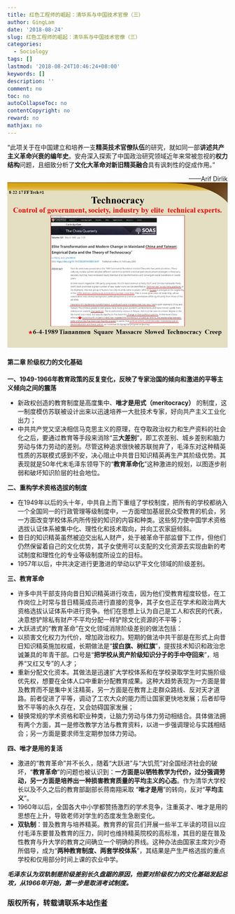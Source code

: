 ```yaml
---
title: 红色工程师的崛起：清华系与中国技术官僚（三）
author: GingLam
date: '2018-08-24'
slug: 红色工程师的崛起：清华系与中国技术官僚（三）
categories:
  - Sociology
tags: []
lastmod: '2018-08-24T10:46:24+08:00'
keywords: []
description: ''
comment: no
toc: no
autoCollapseToc: no
contentCopyright: no
reward: no
mathjax: no
---
```


“此项关于在中国建立和培养一支**精英技术官僚队伍**的研究，就如同一部**讲述共产主义革命兴衰的编年史**。安舟深入探索了中国政治研究领域近年来常被忽视的**权力结构**问题，且细致分析了**文化大革命对新旧精英融合**具有讽刺性的促成作用。”

<div align=right> ——Arif Dirlik</div>

<div align=center><img src="https://raw.githubusercontent.com/GingLam/Storage/master/Technocracy.png"></div>

#### 第二章 阶级权力的文化基础

**一、1949-1966年教育政策的反复变化，反映了专家治国的倾向和激进的平等主义倾向之间的震荡**

- 新政权创造的教育制度是高度集中、**唯才是用式（meritocracy）** 的制度，这一制度模仿苏联被设计出来以迅速培养一大批技术专家，好向共产主义工业化出力；
- 中共共产党又坚决相信马克思主义的原理，在夺取政治权力和生产资料的社会化之后，要通过教育等手段来消除“**三大差别**”，即工农差别、城乡差别和脑力劳动与体力劳动的差别。尽管这种追求很快被苏联抛弃了，毛泽东对这种精英性质的苏联模式感到不安，决心阻止中共昔日知识精英再生产其阶级优势。其表现就是50年代末毛泽东领导下的“**教育革命化**”这种激进的规划，以图逐步削弱和破坏知识阶层的社会地位。

<!--more-->

**二、重构学术资格选拔的制度**

- 在1949年以后的头十年，中共自上而下重组了学校制度，把所有的学校都纳入一个全国同一的行政管理等级制度中，一方面增加基层民众受教育的机会，另一方面改变学校体系内所传授的知识的内容和种类。这些努力使中国学术资格选拔认证体系被集中化、理性化和技术取向，并向工农家庭倾斜。
- 昔日的知识精英虽然被迫交出私人财产，处于被革命干部监督下工作，但他们仍然保留着自己的文化优势，其子女使用可以支配的文化资源去实现由新的考试制度和理性化的专业等级制度所设立的目标。
- 1957年以后，中共决定进行更激进的举动以铲平文化领域的阶级差别。

**三、教育革命**

- 许多中共干部支持向昔日知识精英进行攻击，因为他们受教育程度较低，在工作岗位上时常与昔日精英成员进行直接的竞争，其子女也正在学术和政治两大资格选拔认证体系中进行竞争。他们在思想上认为自己是工人和农民的代表，决意想铲除私有财产不平均分配一样铲除文化资源的不平等；
- 大跃进式的“教育革命”在文化领域消除阶级差别的做法包括：
-   以损害文化权力为代价，增加政治权力。短期的做法中共干部是在形式上向昔日知识精英施加权威，长期做法是“**拔白旗、树红旗**”，提拔技术知识和政治忠诚兼具的年青干部。口号是“**把学校从资产阶级知识分子的手中夺回来**”，培养“又红又专”的人才；
-   重新分配文化资本。其做法是迅速扩大学校体系和在学校录取学生时实施阶级优先权，想要在全体人口中重新分配教育成果。这种大趋势表现为一方面是普及教育而不是集中关注精英，另一方面是在教育上走群众路线、反对天才道路。前者促进了平等，调动了工农大众的能力而让国家更快地发展；后者却导致不平等的永久存在，又会妨碍国家发展；
-   替换常规的学术资格和职业种类，让脑力劳动与体力劳动相结合。具体做法拥有两个方面，其一是修改教学方法与教育资料，以进一步强调理论与实践相结合；另一方面是要求师生定期参加体力劳动。

**四、唯才是用的复活**

- 激进的“教育革命”并不长久，随着“大跃进”与“大饥荒”对全国经济社会的破坏，“**教育革命**”的问题也被认识到：**一方面是以牺牲教学为代价，过分强调劳动，另一方面是培养出一种损害教育质量的平均主义的心态**。作为清华大学校长以及不久之后的教育部副部长蒋南翔采取 “**唯才是用**”的转向，反对“**平均主义**”。
- 1960年以后，全国各大中小学都赞扬激烈的学术竞争，注重英才、唯才是用的思想在上升，导致老师对学生的态度发生急剧变化。
- **双轨制**：普及教育与培养精英。教育界的官员们开展一些半工半读的项目以应付毛泽东要普及教育的压力，同时也维持精英院校的高标准，其目的是在普及性教育与升大学的教育之间确立一个明确的界线。这种办法由国家主席刘少奇所倡导，成为“**两种教育制度、两套学校体系**”，其结果是产生严格选拔的重点学校和仅用部分时间上课的农业中学。

***毛泽东认为双轨制是阶级差别长久盘踞的原因，他要对阶级权力的文化基础发起总攻，从1966年开始，第一步是取消考试制度。***



### 版权所有，转载请联系本站[作者](mailto:linj83@mail2.sysu.edu.cn)

